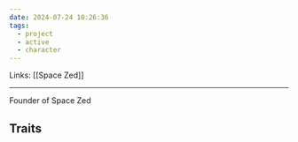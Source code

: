 ```yaml
---
date: 2024-07-24 10:26:36
tags:
  - project
  - active
  - character
---
```

Links: [[Space Zed]]
___
Founder of Space Zed 

## Traits
